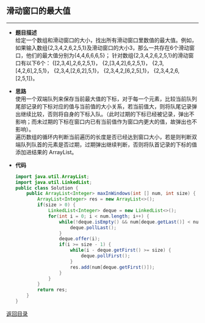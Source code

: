## **滑动窗口的最大值**
------------------------
* **题目描述**  
给定一个数组和滑动窗口的大小，找出所有滑动窗口里数值的最大值。例如，如果输入数组{2,3,4,2,6,2,5,1}及滑动窗口的大小3，那么一共存在6个滑动窗口，他们的最大值分别为{4,4,6,6,6,5}； 针对数组{2,3,4,2,6,2,5,1}的滑动窗口有以下6个： {[2,3,4],2,6,2,5,1}， {2,[3,4,2],6,2,5,1}， {2,3,[4,2,6],2,5,1}， {2,3,4,[2,6,2],5,1}， {2,3,4,2,[6,2,5],1}， {2,3,4,2,6,[2,5,1]}。
* **思路**  
使用一个双端队列来保存当前最大值的下标，对于每一个元素，比较当前队列尾部记录的下标对应的值与当前值的大小关系，若当前值大，则将队尾记录弹出继续比较，否则将自身的下标入队。（此时过期的下标已经被记录，弹出不影响；而未过期的下标在窗口内已有当前值作为窗口内更大的值，故弹出也不影响）。  
遍历数组的循环内判断当前遍历的长度是否已经达到窗口大小，若是则判断双端队列队首的元素是否过期，过期弹出继续判断，否则将队首记录的下标的值添加进结果的 ArrayList。
* **代码**

    ``` java
    import java.util.ArrayList;
    import java.util.LinkedList;
    public class Solution {
        public ArrayList<Integer> maxInWindows(int [] num, int size) {
            ArrayList<Integer> res = new ArrayList<>();
            if(size > 0) {
                LinkedList<Integer> deque = new LinkedList<>();
                for(int i = 0; i < num.length; i++) {
                    while(!deque.isEmpty() && num[deque.getLast()] < num[i]) {
                        deque.pollLast();
                    }
                    deque.offer(i);
                    if(i >= size - 1) {
                        while(i - deque.getFirst() >= size) {
                            deque.pollFirst();
                        }
                        res.add(num[deque.getFirst()]);
                    }
                }
            }
            return res;
        }
    }
    ```

[返回目录](https://maxwell-l.github.io/WriteSomething/something/swordoffer)